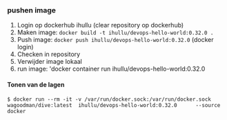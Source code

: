 ### pushen image

1. Login op dockerhub ihullu (clear repository op dockerhub)
2. Maken image: `docker build -t ihullu/devops-hello-world:0.32.0 .`
3. Push image: `docker push ihullu/devops-hello-world:0.32.0`
   (docker login)
4. Checken in repository
5. Verwijder image lokaal
6. run image: 'docker container run ihullu/devops-hello-world:0.32.0

#### Tonen van de lagen

```shell
$ docker run --rm -it -v /var/run/docker.sock:/var/run/docker.sock  wagoodman/dive:latest  ihullu/devops-hello-world:0.32.0      --source docker
```
